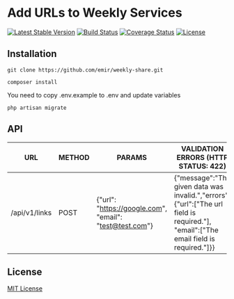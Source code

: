 Add URLs to Weekly Services
=================

[![Latest Stable Version](https://poser.pugx.org/emir/weekly-share/v/stable)](https://packagist.org/packages/emir/weekly-share)
[![Build Status](https://travis-ci.org/emir/weekly-share.svg?branch=master)](https://travis-ci.org/emir/weekly-share)
[![Coverage Status](https://coveralls.io/repos/github/emir/weekly-share/badge.svg?branch=master)](https://coveralls.io/github/emir/weekly-share?branch=master)
[![License](https://poser.pugx.org/emir/weekly-share/license)](https://packagist.org/packages/emir/weekly-share)

Installation
------------

```
git clone https://github.com/emir/weekly-share.git
```

```
composer install
```

You need to copy .env.example to .env and update variables

```
php artisan migrate
```

API
------------

| URL 	| METHOD 	| PARAMS 	| VALIDATION ERRORS (HTTP STATUS: 422) 	| SUCCESS CODE 	|
|---------------	|--------	|---------------------------------------------------------	|-------------------------------------------------------------------------------------------------------------------------------------	|--------------	|
| /api/v1/links 	| POST 	| {"url": "https://google.com", "email": "test@test.com"} 	| {"message":"The given data was invalid.","errors":{"url":["The url field is required."], "email":["The email field is required."]}} 	| 201 	|


License
-------------

[MIT License](http://emir.mit-license.org/)